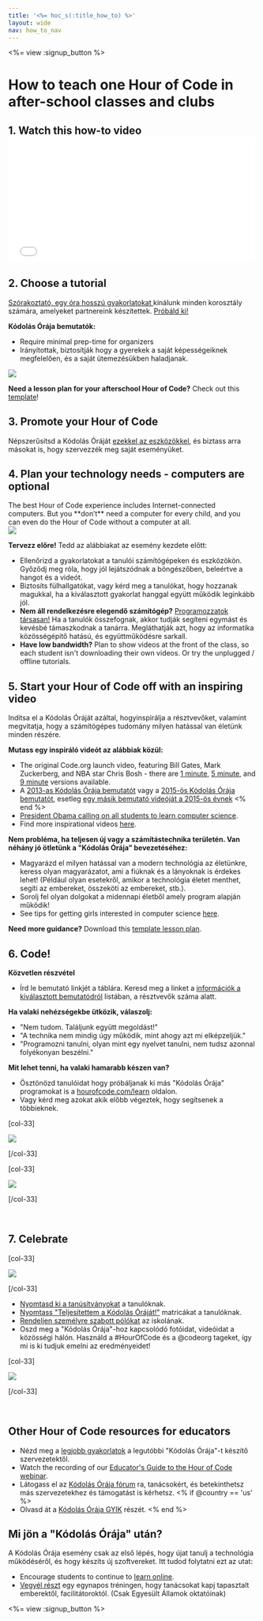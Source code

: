 ```yaml
---
title: '<%= hoc_s(:title_how_to) %>'
layout: wide
nav: how_to_nav
---
```

<%= view :signup_button %>

# How to teach one Hour of Code in after-school classes and clubs

## 1. Watch this how-to video <iframe width="500" height="255" src="//www.youtube.com/embed/SrnvvWDm73k" frameborder="0" allowfullscreen mark="crwd-mark"></iframe> 

## 2. Choose a tutorial

[Szórakoztató, egy óra hosszú gyakorlatokat ](<%= resolve_url('/learn') %>) kínálunk minden korosztály számára, amelyeket partnereink készítettek. [Próbáld ki!](<%= resolve_url('/learn') %>)

**Kódolás Órája bemutatók:**

- Require minimal prep-time for organizers
- Irányítottak, biztosítják hogy a gyerekek a saját képességeiknek megfelelően, és a saját ütemezésükben haladjanak.

[![](/images/fit-700/tutorials.png)](<%= resolve_url('/learn') %>)

**Need a lesson plan for your afterschool Hour of Code?** Check out this [template](/files/AfterschoolEducatorLessonPlanOutline.docx)!

## 3. Promote your Hour of Code

Népszerűsítsd a Kódolás Óráját [ezekkel az eszközökkel](<%= resolve_url('/promote') %>), és biztass arra másokat is, hogy szervezzék meg saját eseményüket.

## 4. Plan your technology needs - computers are optional

<div class="col-66" style="padding-right: 20px;">
  The best Hour of Code experience includes Internet-connected computers. But you **don’t** need a computer for every child, and you can even do the Hour of Code without a computer at all.
</div>

<div class="col-33">
  <img src="/images/fit-400/group_ipad.jpg" />
</div>

<div style="clear: both;"></div>

**Tervezz előre!** Tedd az alábbiakat az esemény kezdete előtt:

- Ellenőrizd a gyakorlatokat a tanulói számítógépeken és eszközökön. Győződj meg róla, hogy jól lejátszódnak a böngészőben, beleértve a hangot és a videót.
- Biztosíts fülhallgatókat, vagy kérd meg a tanulókat, hogy hozzanak magukkal, ha a kiválasztott gyakorlat hanggal együtt működik leginkább jól.
- **Nem áll rendelkezésre elegendő számítógép?** [Programozzatok társasan!](https://www.youtube.com/watch?v=vgkahOzFH2Q) Ha a tanulók összefognak, akkor tudják segíteni egymást és kevésbé támaszkodnak a tanárra. Megláthatják azt, hogy az informatika közösségépítő hatású, és együttműködésre sarkall.
- **Have low bandwidth?** Plan to show videos at the front of the class, so each student isn't downloading their own videos. Or try the unplugged / offline tutorials.

## 5. Start your Hour of Code off with an inspiring video

Indítsa el a Kódolás Óráját azáltal, hogyinspirálja a résztvevőket, valamint megvitatja, hogy a számítógépes tudomány milyen hatással van életünk minden részére.

**Mutass egy inspiráló videót az alábbiak közül:**

- The original Code.org launch video, featuring Bill Gates, Mark Zuckerberg, and NBA star Chris Bosh - there are [1 minute](https://www.youtube.com/watch?v=qYZF6oIZtfc), [5 minute](https://www.youtube.com/watch?v=nKIu9yen5nc), and [9 minute](https://www.youtube.com/watch?v=dU1xS07N-FA) versions available.
- A [2013-as Kódolás Órája bemutatót](https://www.youtube.com/watch?v=FC5FbmsH4fw) vagy a [2015-ös Kódolás Órája bemutatót](https://www.youtube.com/watch?v=7L97YMYqLHc), esetleg [egy másik bemutató videóját a 2015-ös évnek](https://www.youtube.com/watch?v=7L97YMYqLHc) <% end %>
- [President Obama calling on all students to learn computer science](https://www.youtube.com/watch?v=6XvmhE1J9PY).
- Find more inspirational videos [here](https://www.youtube.com/playlist?list=PLzdnOPI1iJNfpD8i4Sx7U0y2MccnrNZuP).

**Nem probléma, ha teljesen új vagy a számítástechnika területén. Van néhány jó ötletünk a "Kódolás Órája" bevezetéséhez:**

- Magyarázd el milyen hatással van a modern technológia az életünkre, keress olyan magyarázatot, ami a fiúknak és a lányoknak is érdekes lehet! (Például olyan esetekről, amikor a technológia életet menthet, segíti az embereket, összeköti az embereket, stb.).
- Sorolj fel olyan dolgokat a midennapi életből amely program alapján működik!
- See tips for getting girls interested in computer science [here](<%= resolve_url('https://code.org/girls') %>).

**Need more guidance?** Download this [template lesson plan](/files/AfterschoolEducatorLessonPlanOutline.docx).

## 6. Code!

**Közvetlen részvétel**

- Írd le bemutató linkjét a táblára. Keresd meg a linket a [információk a kiválasztott bemutatódról](<%= resolve_url('/learn') %>) listában, a résztvevők száma alatt.

**Ha valaki nehézségekbe ütközik, válaszolj:**

- "Nem tudom. Találjunk együtt megoldást!"
- "A technika nem mindig úgy működik, mint ahogy azt mi elképzeljük."
- "Programozni tanulni, olyan mint egy nyelvet tanulni, nem tudsz azonnal folyékonyan beszélni."

**Mit lehet tenni, ha valaki hamarabb készen van?**

- Ösztönözd tanulóidat hogy próbáljanak ki más "Kódolás Órája" programokat is a [hourofcode.com/learn](<%= resolve_url('/learn') %>) oldalon.
- Vagy kérd meg azokat akik előbb végeztek, hogy segítsenek a többieknek.

[col-33]

![](/images/fit-250/highschoolgirls.jpeg)

[/col-33]

[col-33]

![](/images/fit-300/group_ar.jpg)

[/col-33]

<p style="clear:both">&nbsp;</p>

## 7. Celebrate

[col-33]

![](/images/fit-300/boy-certificate.jpg)

[/col-33]

- [Nyomtasd ki a tanúsítványokat](<%= resolve_url('https://code.org/certificates') %>) a tanulóknak.
- [Nyomtass "Teljesítettem a Kódolás Óráját!"](<%= resolve_url('/promote/resources#stickers') %>) matricákat a tanulóknak.
- [Rendeljen személyre szabott pólókat](http://blog.code.org/post/132608499493/hour-of-code-shirts-and-more) az iskolának.
- Oszd meg a "Kódolás Órája"-hoz kapcsolódó fotóidat, videóidat a közösségi hálón. Használd a #HourOfCode és a @codeorg tageket, így mi is ki tudjuk emelni az eredményeidet!

[col-33]

![](/images/fit-260/highlight-certificates.jpg)

[/col-33]

<p style="clear:both">&nbsp;</p>

## Other Hour of Code resources for educators

- Nézd meg a [legjobb gyakorlatok](http://www.slideshare.net/TeachCode/hour-of-code-best-practices-for-successful-educators-51273466) a legutóbbi "Kódolás Órája"-t készítő szervezetektől. 
- Watch the recording of our [Educator's Guide to the Hour of Code webinar](https://youtu.be/EJeMeSW2-Mw).
- Látogass el az [Kódolás Órája fórum](http://forum.code.org/c/plc/hour-of-code) ra, tanácsokért, és betekinthetsz más szervezetekhez és támogatást is kérhetsz. <% if @country == 'us' %>
- Olvasd át a [Kódolás Órája GYIK](https://support.code.org/hc/en-us/categories/200147083-Hour-of-Code) részét. <% end %>

## Mi jön a "Kódolás Órája" után?

A Kódolás Órája esemény csak az első lépés, hogy újat tanulj a technológia működéséről, és hogy készíts új szoftvereket. Itt tudod folytatni ezt az utat:

- Encourage students to continue to [learn online](<%= resolve_url('https://code.org/learn/beyond') %>).
- [Vegyél részt](<%= resolve_url('https://code.org/professional-development-workshops') %>) egy egynapos tréningen, hogy tanácsokat kapj tapasztalt emberektől, facilitátoroktól. (Csak Egyesült Államok oktatóinak)

<%= view :signup_button %>
